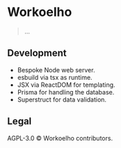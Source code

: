 # Workoelho

> ...

## Development

- Bespoke Node web server.
- esbuild via tsx as runtime.
- JSX via ReactDOM for templating.
- Prisma for handling the database.
- Superstruct for data validation.

## Legal

AGPL-3.0 © Workoelho contributors.
